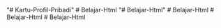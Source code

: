 "# Kartu-Profil-Pribadi" 
#   B e l a j a r - H t m l  
 "# Belajar-Html" 
#   B e l a j a r - H t m l  
 #   B e l a j a r - H t m l  
 #   B e l a j a r - H t m l  
 